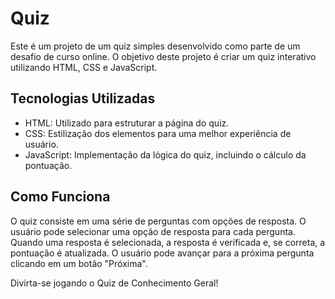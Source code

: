 # Quiz
Este é um projeto de um quiz simples desenvolvido como parte de um desafio de curso online. O objetivo deste projeto é criar um quiz interativo utilizando HTML, CSS e JavaScript.

## Tecnologias Utilizadas

- HTML: Utilizado para estruturar a página do quiz.
- CSS: Estilização dos elementos para uma melhor experiência de usuário.
- JavaScript:  Implementação da lógica do quiz, incluindo o cálculo da pontuação.

## Como Funciona

O quiz consiste em uma série de perguntas com opções de resposta. O usuário pode selecionar uma opção de resposta para cada pergunta. Quando uma resposta é selecionada, a resposta é verificada e, se correta, a pontuação é atualizada. O usuário pode avançar para a próxima pergunta clicando em um botão "Próxima".

Divirta-se jogando o Quiz de Conhecimento Geral!
